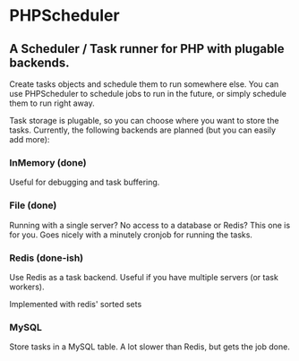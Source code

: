 PHPScheduler
============

A Scheduler / Task runner for PHP with plugable backends.
------------


Create tasks objects and schedule them to run somewhere else.
You can use PHPScheduler to schedule jobs to run in the future, or simply
schedule them to run right away.


Task storage is plugable, so you can choose where you want to store the tasks.
Currently, the following backends are planned (but you can easily add more):

### InMemory (done)
Useful for debugging and task buffering.

### File (done)
Running with a single server? No access to a database or Redis?
This one is for you. Goes nicely with a minutely cronjob for running the tasks.

### Redis (done-ish)
Use Redis as a task backend.
Useful if you have multiple servers (or task workers).

Implemented with redis' sorted sets

### MySQL
Store tasks in a MySQL table.
A lot slower than Redis, but gets the job done.


